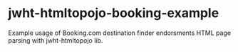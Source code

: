 # jwht-htmltopojo-booking-example
Example usage of Booking.com destination finder endorsments HTML page parsing with jwht-htmltopojo lib.
